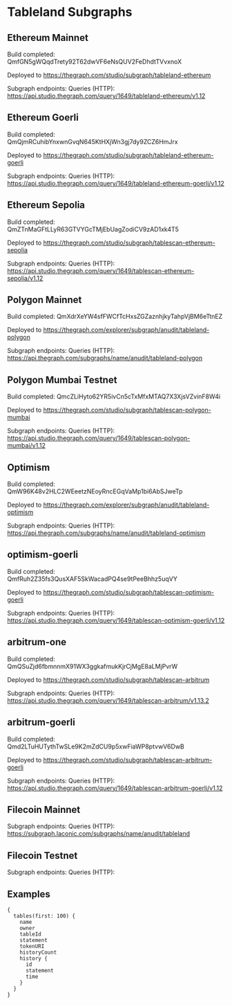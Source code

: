 # Tableland Subgraphs

## Ethereum Mainnet

Build completed: QmfGN5gWQqdTrety92T62dwVF6eNsQUV2FeDhdtTVvxnoX

Deployed to https://thegraph.com/studio/subgraph/tableland-ethereum

Subgraph endpoints:
Queries (HTTP):     https://api.studio.thegraph.com/query/1649/tableland-ethereum/v1.12


## Ethereum Goerli

Build completed: QmQjmRCuhibYnxwnGvqN645KtHXjWn3gj7dy9ZCZ6HmJrx

Deployed to https://thegraph.com/studio/subgraph/tableland-ethereum-goerli

Subgraph endpoints:
Queries (HTTP):     https://api.studio.thegraph.com/query/1649/tableland-ethereum-goerli/v1.12

## Ethereum Sepolia

Build completed: QmZTnMaGFtLLyR63GTVYGcTMjEbUagZodiCV9zAD1xk4T5

Deployed to https://thegraph.com/studio/subgraph/tablescan-ethereum-sepolia

Subgraph endpoints:
Queries (HTTP):     https://api.studio.thegraph.com/query/1649/tablescan-ethereum-sepolia/v1.12

## Polygon Mainnet

Build completed: QmXdrXeYW4sfFWCfTcHxsZGZaznhjkyTahpVjBM6eTtnEZ

Deployed to https://thegraph.com/explorer/subgraph/anudit/tableland-polygon

Subgraph endpoints:
Queries (HTTP):     https://api.thegraph.com/subgraphs/name/anudit/tableland-polygon


## Polygon Mumbai Testnet

Build completed: QmcZLiHyto62YR5ivCn5cTxMfxMTAQ7X3XjsVZvinF8W4i

Deployed to https://thegraph.com/studio/subgraph/tablescan-polygon-mumbai

Subgraph endpoints:
Queries (HTTP):     https://api.studio.thegraph.com/query/1649/tablescan-polygon-mumbai/v1.12


## Optimism

Build completed: QmW96K48v2HLC2WEeetzNEoyRncEGqVaMp1bi6AbSJweTp

Deployed to https://thegraph.com/explorer/subgraph/anudit/tableland-optimism

Subgraph endpoints:
Queries (HTTP):     https://api.thegraph.com/subgraphs/name/anudit/tableland-optimism


## optimism-goerli

Build completed: QmfRuh2Z35fs3QusXAF5SkWacadPQ4se9tPeeBhhz5uqVY

Deployed to https://thegraph.com/studio/subgraph/tablescan-optimism-goerli

Subgraph endpoints:
Queries (HTTP):     https://api.studio.thegraph.com/query/1649/tablescan-optimism-goerli/v1.12


## arbitrum-one

Build completed: QmQSuZjd6fbmnnmX91WX3ggkafmukKjrCjMgE8aLMjPvrW

Deployed to https://thegraph.com/studio/subgraph/tablescan-arbitrum

Subgraph endpoints:
Queries (HTTP):     https://api.studio.thegraph.com/query/1649/tablescan-arbitrum/v1.13.2

## arbitrum-goerli

Build completed: Qmd2LTuHUTythTwSLe9K2mZdCU9p5xwFiaWP8ptvwV6DwB

Deployed to https://thegraph.com/studio/subgraph/tablescan-arbitrum-goerli

Subgraph endpoints:
Queries (HTTP):     https://api.studio.thegraph.com/query/1649/tablescan-arbitrum-goerli/v1.12

## Filecoin Mainnet

Subgraph endpoints:
Queries (HTTP): https://subgraph.laconic.com/subgraphs/name/anudit/tableland

## Filecoin Testnet

Subgraph endpoints:
Queries (HTTP): 


## Examples

```gql
{
  tables(first: 100) {
    name
    owner
    tableId
    statement
    tokenURI
    historyCount
    history {
      id
      statement
      time
    }
  }
}
```
